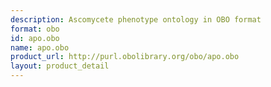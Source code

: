 ```yaml
---
description: Ascomycete phenotype ontology in OBO format
format: obo
id: apo.obo
name: apo.obo
product_url: http://purl.obolibrary.org/obo/apo.obo
layout: product_detail
---
```

